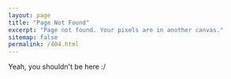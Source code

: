 ```yaml
---
layout: page
title: "Page Not Found"
excerpt: "Page not found. Your pixels are in another canvas."
sitemap: false
permalink: /404.html
---
```


Yeah, you shouldn't be here :/